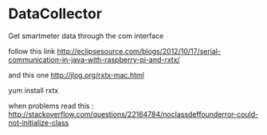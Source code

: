 DataCollector
=============

Get smartmeter data through the com interface

follow this link http://eclipsesource.com/blogs/2012/10/17/serial-communication-in-java-with-raspberry-pi-and-rxtx/

and this one http://jlog.org/rxtx-mac.html

yum install rxtx

when problems read this : http://stackoverflow.com/questions/22164784/noclassdeffounderror-could-not-initialize-class
